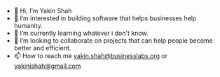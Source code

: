 - 👋 Hi, I’m Yakin Shah
- 👀 I’m interested in building software that helps businesses help humanity.
- 🌱 I’m currently learning whatever i don't know.
- 💞️ I’m looking to collaborate on projects that can help people become better and efficient.
- 📫 How to reach me yakin.shah@businesslabs.org or yakinjshah@gmail.com

<!---
yakinjshah/yakinjshah is a ✨ special ✨ repository because its `README.md` (this file) appears on your GitHub profile.
You can click the Preview link to take a look at your changes.
--->
